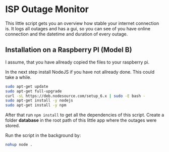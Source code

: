 # ISP Outage Monitor

This little script gets you an overview how stable your internet connection is. It logs all outages and has a gui, so you can see of you have online connection and the datetime and duration of every outage.

## Installation on a Raspberry PI (Model B)

I assume, that you have allready copied the files to your raspberry pi. 

In the next step install NodeJS if you have not allready done. This could take a while.

```bash
sudo apt-get update  
sudo apt-get full-upgrade  
curl -sL https://deb.nodesource.com/setup_6.x | sudo -E bash -  
sudo apt-get install -y nodejs
sudo apt-get install -y npm
```

After that run ``npm install`` to get all the dependencies of this script. Create a folder **database** in the root path of this little app where the outages were stored.

Run the script in the background by:

```bash
nohup node .
```
